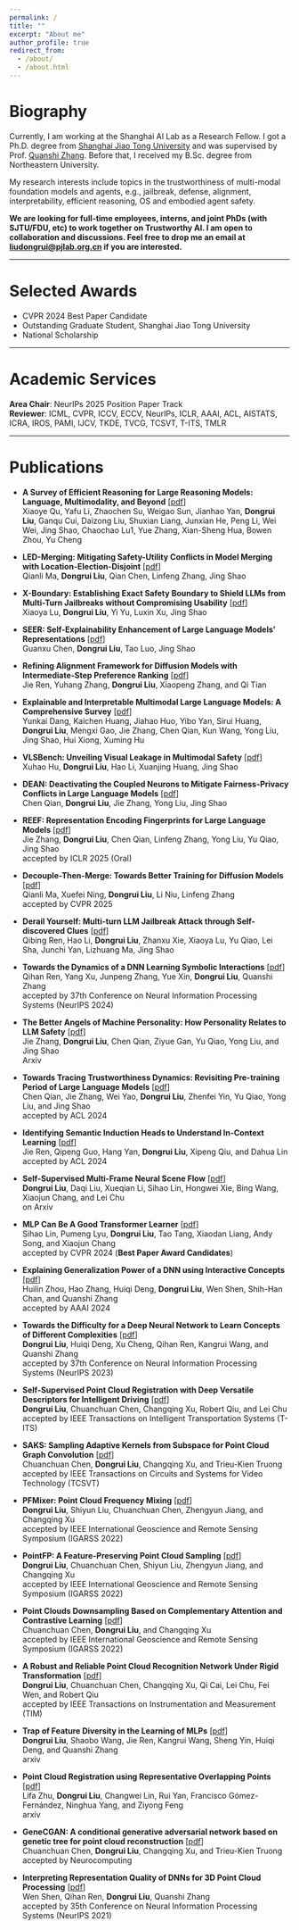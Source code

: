 ```yaml
---
permalink: /
title: ""
excerpt: "About me"
author_profile: true
redirect_from: 
  - /about/
  - /about.html
---
```


# Biography


Currently, I am working at the Shanghai AI Lab as a Research Fellow. I got a Ph.D. degree from [Shanghai Jiao Tong University](https://www.sjtu.edu.cn/) and was supervised by Prof. [Quanshi Zhang](http://qszhang.com/#). Before that, I received my B.Sc. degree from Northeastern University.

My research interests include topics in the trustworthiness of multi-modal foundation models and agents, e.g., jailbreak, defense, alignment, interpretability, efficient reasoning, OS and embodied agent safety.

**We are looking for full-time employees, interns, and joint PhDs (with SJTU/FDU, etc) to work together on Trustworthy AI. I am open to collaboration and discussions. Feel free to drop me an email at liudongrui@pjlab.org.cn if you are interested.**

---

# Selected Awards

* CVPR 2024 Best Paper Candidate
* Outstanding Graduate Student, Shanghai Jiao Tong University
* National Scholarship

---

# Academic Services

**Area Chair**: NeurIPs 2025 Position Paper Track  
**Reviewer**: ICML, CVPR, ICCV, ECCV, NeurIPs, ICLR, AAAI, ACL, AISTATS, ICRA, IROS, PAMI, IJCV, TKDE, TVCG, TCSVT, T-ITS, TMLR

---

# Publications

* **A Survey of Efficient Reasoning for Large Reasoning Models: Language, Multimodality, and Beyond** \[[pdf](https://arxiv.org/pdf/2503.21614.pdf)\]<br>
    Xiaoye Qu, Yafu Li, Zhaochen Su, Weigao Sun, Jianhao Yan, **Dongrui Liu**, Ganqu Cui, Daizong Liu, Shuxian Liang, Junxian He, Peng Li, Wei Wei, Jing Shao, Chaochao Lu1, Yue Zhang, Xian-Sheng Hua, Bowen Zhou, Yu Cheng<br>
    
* **LED-Merging: Mitigating Safety-Utility Conflicts in Model Merging with Location-Election-Disjoint** \[[pdf](https://arxiv.org/pdf/2502.16770.pdf)\]<br>
    Qianli Ma, **Dongrui Liu**, Qian Chen, Linfeng Zhang, Jing Shao<br>
    
* **X-Boundary: Establishing Exact Safety Boundary to Shield LLMs from Multi-Turn Jailbreaks without Compromising Usability** \[[pdf](https://arxiv.org/pdf/2502.09990.pdf)\]<br>
    Xiaoya Lu, **Dongrui Liu**, Yi Yu, Luxin Xu, Jing Shao<br>
    
* **SEER: Self-Explainability Enhancement of Large Language Models’ Representations** \[[pdf](https://arxiv.org/pdf/2502.05242.pdf)\]<br>
    Guanxu Chen, **Dongrui Liu**, Tao Luo, Jing Shao<br>
    
* **Refining Alignment Framework for Diffusion Models with Intermediate-Step Preference Ranking** \[[pdf](https://arxiv.org/pdf/2502.01667.pdf)\]<br>
    Jie Ren, Yuhang Zhang, **Dongrui Liu**, Xiaopeng Zhang, and Qi Tian<br>
  
* **Explainable and Interpretable Multimodal Large Language Models: A Comprehensive Survey** \[[pdf](https://arxiv.org/pdf/2412.02104.pdf)\]<br>
    Yunkai Dang, Kaichen Huang, Jiahao Huo, Yibo Yan, Sirui Huang, **Dongrui Liu**, Mengxi Gao, Jie Zhang, Chen Qian, Kun Wang, Yong Liu, Jing Shao, Hui Xiong, Xuming Hu<br>
    
* **VLSBench: Unveiling Visual Leakage in Multimodal Safety** \[[pdf](https://arxiv.org/pdf/2411.19939.pdf)\]<br>
    Xuhao Hu, **Dongrui Liu**, Hao Li, Xuanjing Huang, Jing Shao<br>
    
* **DEAN: Deactivating the Coupled Neurons to Mitigate Fairness-Privacy Conflicts in Large Language Models** \[[pdf](https://arxiv.org/pdf/2410.16672.pdf)\]<br>
    Chen Qian, **Dongrui Liu**, Jie Zhang, Yong Liu, Jing Shao<br>

* **REEF: Representation Encoding Fingerprints for Large Language Models** \[[pdf](https://arxiv.org/pdf/2410.14273.pdf)\]<br>
    Jie Zhang, **Dongrui Liu**, Chen Qian, Linfeng Zhang, Yong Liu, Yu Qiao, Jing Shao<br> accepted by ICLR 2025 (Oral)

* **Decouple-Then-Merge: Towards Better Training for Diffusion Models** \[[pdf](https://arxiv.org/pdf/2410.06664.pdf)\]<br>
    Qianli Ma, Xuefei Ning, **Dongrui Liu**, Li Niu, Linfeng Zhang<br> accepted by CVPR 2025
  
* **Derail Yourself: Multi-turn LLM Jailbreak Attack through Self-discovered Clues** \[[pdf](https://arxiv.org/pdf/2410.10700.pdf)\]<br>
    Qibing Ren, Hao Li, **Dongrui Liu**, Zhanxu Xie, Xiaoya Lu, Yu Qiao, Lei Sha, Junchi Yan, Lizhuang Ma, Jing Shao<br>
  
* **Towards the Dynamics of a DNN Learning Symbolic Interactions** \[[pdf](https://arxiv.org/pdf/2407.19198.pdf)\]<br>
    Qihan Ren, Yang Xu, Junpeng Zhang, Yue Xin, **Dongrui Liu**, Quanshi Zhang<br>
    accepted by 37th Conference on Neural Information Processing Systems (NeurIPS 2024)
  
* **The Better Angels of Machine Personality: How Personality Relates to LLM Safety** \[[pdf](https://arxiv.org/abs/2407.12344.pdf)\]<br>
    Jie Zhang, **Dongrui Liu**, Chen Qian, Ziyue Gan, Yu Qiao, Yong Liu, and Jing Shao<br> Arxiv

* **Towards Tracing Trustworthiness Dynamics: Revisiting Pre-training Period of Large Language Models** \[[pdf](https://arxiv.org/pdf/2402.19465.pdf)\]<br>
    Chen Qian, Jie Zhang, Wei Yao, **Dongrui Liu**, Zhenfei Yin, Yu Qiao, Yong Liu, and Jing Shao<br> accepted by ACL 2024

* **Identifying Semantic Induction Heads to Understand In-Context Learning** \[[pdf](https://arxiv.org/pdf/2402.13055.pdf)\]<br>
    Jie Ren, Qipeng Guo, Hang Yan, **Dongrui Liu**, Xipeng Qiu, and Dahua Lin<br> accepted by ACL 2024

* **Self-Supervised Multi-Frame Neural Scene Flow** \[[pdf](https://arxiv.org/pdf/2403.16116v1.pdf)\]<br>
    **Dongrui Liu**, Daqi Liu, Xueqian Li, Sihao Lin, Hongwei Xie, Bing Wang, Xiaojun Chang, and Lei Chu<br> on Arxiv

* **MLP Can Be A Good Transformer Learner** \[[pdf](https://arxiv.org/pdf/2404.05657.pdf)\]<br>
    Sihao Lin, Pumeng Lyu, **Dongrui Liu**, Tao Tang, Xiaodan Liang, Andy Song, and Xiaojun Chang<br> accepted by CVPR 2024 (**Best Paper Award Candidates**)

* **Explaining Generalization Power of a DNN using Interactive Concepts** \[[pdf](https://arxiv.org/abs/2302.13091)\]<br>
    Huilin Zhou, Hao Zhang, Huiqi Deng, **Dongrui Liu**, Wen Shen, Shih-Han Chan, and Quanshi Zhang<br> accepted by AAAI 2024

* **Towards the Difficulty for a Deep Neural Network to Learn Concepts of Different Complexities** \[[pdf](https://nips.cc/virtual/2023/poster/70547)\]<br>
    **Dongrui Liu**, Huiqi Deng, Xu Cheng, Qihan Ren, Kangrui Wang, and Quanshi Zhang<br>
    accepted by 37th Conference on Neural Information Processing Systems (NeurIPS 2023)

* **Self-Supervised Point Cloud Registration with Deep Versatile Descriptors for Intelligent Driving** \[[pdf](https://arxiv.org/abs/2201.10034)\]<br>
    **Dongrui Liu**, Chuanchuan Chen, Changqing Xu, Robert Qiu, and Lei Chu<br>
    accepted by IEEE Transactions on Intelligent Transportation Systems (T-ITS)
    
* **SAKS: Sampling Adaptive Kernels from Subspace for Point Cloud Graph Convolution** \[[pdf](https://ieeexplore.ieee.org/document/10091154)\]<br>
    Chuanchuan Chen, **Dongrui Liu**, Changqing Xu, and Trieu-Kien Truong<br>
    accepted by IEEE Transactions on Circuits and Systems for Video Technology (TCSVT)
    
* **PFMixer: Point Cloud Frequency Mixing** \[[pdf](https://ieeexplore.ieee.org/abstract/document/9883613)\]<br>
   **Dongrui Liu**, Shiyun Liu, Chuanchuan Chen, Zhengyun Jiang, and Changqing Xu<br>
    accepted by IEEE International Geoscience and Remote Sensing Symposium (IGARSS 2022)

* **PointFP: A Feature-Preserving Point Cloud Sampling** \[[pdf](https://ieeexplore.ieee.org/abstract/document/9883932)\]<br>
   **Dongrui Liu**, Chuanchuan Chen, Shiyun Liu, Zhengyun Jiang, and Changqing Xu<br>
    accepted by IEEE International Geoscience and Remote Sensing Symposium (IGARSS 2022)
    
* **Point Clouds Downsampling Based on Complementary Attention and Contrastive Learning** \[[pdf](https://ieeexplore.ieee.org/abstract/document/9883820)\]<br>
   Chuanchuan Chen, **Dongrui Liu**, and Changqing Xu<br>
    accepted by IEEE International Geoscience and Remote Sensing Symposium (IGARSS 2022)
    
* **A Robust and Reliable Point Cloud Recognition Network Under Rigid Transformation** \[[pdf](https://ieeexplore.ieee.org/stamp/stamp.jsp?tp=&arnumber=9676569)\]<br>
    **Dongrui Liu**, Chuanchuan Chen, Changqing Xu, Qi Cai, Lei Chu, Fei Wen, and Robert Qiu<br>
    accepted by IEEE Transactions on Instrumentation and Measurement (TIM)
    
* **Trap of Feature Diversity in the Learning of MLPs** \[[pdf](https://arxiv.org/abs/2112.00980)\]<br>
    **Dongrui Liu**, Shaobo Wang, Jie Ren, Kangrui Wang, Sheng Yin, Huiqi Deng, and Quanshi Zhang<br>
    arxiv
    
* **Point Cloud Registration using Representative Overlapping Points** \[[pdf](https://arxiv.org/abs/2107.02583)\]<br>
   Lifa Zhu, **Dongrui Liu**, Changwei Lin, Rui Yan, Francisco Gómez-Fernández, Ninghua Yang, and Ziyong Feng<br>
    arxiv
    
* **GeneCGAN: A conditional generative adversarial network based on genetic tree for point cloud reconstruction** \[[pdf](https://www.sciencedirect.com/science/article/pii/S0925231221011693)\]<br>
    Chuanchuan Chen, **Dongrui Liu**, Changqing Xu, and Trieu-Kien Truong<br>
    accepted by Neurocomputing
    
 * **Interpreting Representation Quality of DNNs for 3D Point Cloud Processing** \[[pdf](https://proceedings.neurips.cc/paper/2021/file/4a3e00961a08879c34f91ca0070ea2f5-Paper.pdf)\]<br>
    Wen Shen, Qihan Ren, **Dongrui Liu**, Quanshi Zhang<br>
    accepted by 35th Conference on Neural Information Processing Systems (NeurIPS 2021)

    

    

    
